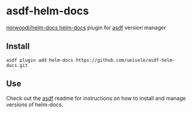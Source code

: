 # asdf-helm-docs

[norwoodj/helm-docs helm-docs](https://github.com/norwoodj/helm-docs) plugin for [asdf](https://github.com/asdf-vm/asdf) version manager

## Install

```
asdf plugin add helm-docs https://github.com/ueisele/asdf-helm-docs.git
```

## Use

Check out the [asdf](https://github.com/asdf-vm/asdf) readme for instructions on how to install and manage versions of helm-docs.
